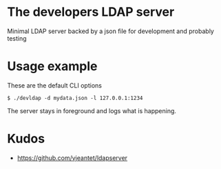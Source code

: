 # The developers LDAP server
Minimal LDAP server backed by a json file for development and probably testing

# Usage example
These are the default CLI options
```console
$ ./devldap -d mydata.json -l 127.0.0.1:1234
```

The server stays in foreground and logs what is happening.

# Kudos
* https://github.com/vjeantet/ldapserver
